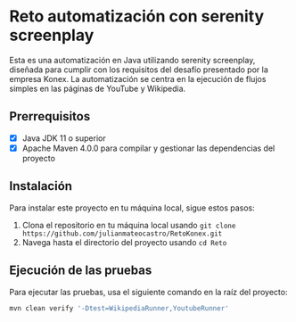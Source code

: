 # Reto automatización con serenity screenplay

Esta es una automatización en Java utilizando serenity screenplay, diseñada para cumplir con los requisitos del desafío presentado por la empresa Konex. La automatización se centra en la ejecución de flujos simples en las páginas de YouTube y Wikipedia.

## Prerrequisitos
- [x] Java JDK 11 o superior
- [x] Apache Maven 4.0.0 para compilar y gestionar las dependencias del proyecto

## Instalación
Para instalar este proyecto en tu máquina local, sigue estos pasos:

1. Clona el repositorio en tu máquina local usando `git clone https://github.com/julianmateocastro/RetoKonex.git`
2. Navega hasta el directorio del proyecto usando `cd Reto`

## Ejecución de las pruebas
Para ejecutar las pruebas, usa el siguiente comando en la raíz del proyecto:

```bash
mvn clean verify '-Dtest=WikipediaRunner,YoutubeRunner'
